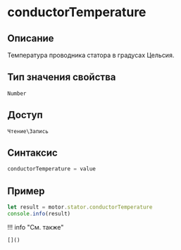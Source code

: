 # conductorTemperature

## Описание
Температура проводника статора в градусах Цельсия.

## Тип значения свойства
`Number`

## Доступ
`Чтение\Запись`

## Синтаксис
```javascript
conductorTemperature = value
```

## Пример
```javascript linenums="1"
let result = motor.stator.conductorTemperature
console.info(result)
```

!!! info "См. также"

    []()

